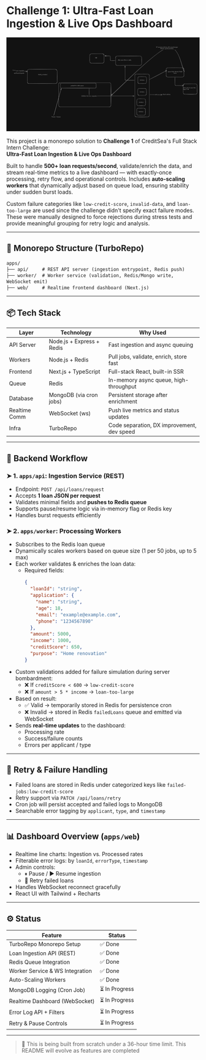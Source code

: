 # Challenge 1: Ultra-Fast Loan Ingestion & Live Ops Dashboard

![alt text](assets/image.png)

This project is a monorepo solution to **Challenge 1** of CreditSea's Full Stack Intern Challenge:  
**Ultra-Fast Loan Ingestion & Live Ops Dashboard**

Built to handle **500+ loan requests/second**, validate/enrich the data, and stream real-time metrics to a live dashboard — with exactly-once processing, retry flow, and operational controls. Includes **auto-scaling workers** that dynamically adjust based on queue load, ensuring stability under sudden burst loads.

Custom failure categories like `low-credit-score`, `invalid-data`, and `loan-too-large` are used since the challenge didn't specify exact failure modes. These were manually designed to force rejections during stress tests and provide meaningful grouping for retry logic and analysis.

---

## 🧱 Monorepo Structure (TurboRepo)

```
apps/
├── api/     # REST API server (ingestion entrypoint, Redis push)
├── worker/  # Worker service (validation, Redis/Mongo write, WebSocket emit)
├── web/     # Realtime frontend dashboard (Next.js)
```

---

## 📦 Tech Stack

| Layer         | Technology              | Why Used |
|---------------|--------------------------|----------|
| API Server    | Node.js + Express + Redis | Fast ingestion and async queuing |
| Workers       | Node.js + Redis          | Pull jobs, validate, enrich, store fast |
| Frontend      | Next.js + TypeScript     | Full-stack React, built-in SSR |
| Queue         | Redis                    | In-memory async queue, high-throughput |
| Database      | MongoDB (via cron jobs)  | Persistent storage after enrichment |
| Realtime Comm | WebSocket (ws)           | Push live metrics and status updates |
| Infra         | TurboRepo                | Code separation, DX improvement, dev speed |

---

## 🚦 Backend Workflow

### ➤ 1. `apps/api`: Ingestion Service (REST)
- Endpoint: `POST /api/loans/request`
- Accepts **1 loan JSON per request**
- Validates minimal fields and **pushes to Redis queue**
- Supports pause/resume logic via in-memory flag or Redis key
- Handles burst requests efficiently

### ➤ 2. `apps/worker`: Processing Workers
- Subscribes to the Redis loan queue
- Dynamically scales workers based on queue size (1 per 50 jobs, up to 5 max)
- Each worker validates & enriches the loan data:
  - Required fields:
    ```json
    {
      "loanId": "string",
      "application": {
        "name": "string",
        "age": 18,
        "email": "example@example.com",
        "phone": "1234567890"
      },
      "amount": 5000,
      "income": 1000,
      "creditScore": 650,
      "purpose": "Home renovation"
    }
    ```
- Custom validations added for failure simulation during server bombardment:
  - ❌ If `creditScore < 600` → `low-credit-score`
  - ❌ If `amount > 5 * income` → `loan-too-large`
- Based on result:
  - ✅ Valid → temporarily stored in Redis for persistence cron
  - ❌ Invalid → stored in Redis `failedLoans` queue and emitted via WebSocket
- Sends **real-time updates** to the dashboard:
  - Processing rate
  - Success/failure counts
  - Errors per applicant / type

---

## 🔁 Retry & Failure Handling

- Failed loans are stored in Redis under categorized keys like `failed-jobs:low-credit-score`
- Retry support via `PATCH /api/loans/retry`
- Cron job will persist accepted and failed logs to MongoDB
- Searchable error tagging by `applicant`, `type`, and `timestamp`

---

## 📊 Dashboard Overview (`apps/web`)

- Realtime line charts: Ingestion vs. Processed rates
- Filterable error logs: by `loanId`, `errorType`, `timestamp`
- Admin controls:
  - ⏸ Pause / ▶️ Resume ingestion
  - 🔁 Retry failed loans
- Handles WebSocket reconnect gracefully
- React UI with Tailwind + Recharts

---

## ⚙️ Status

| Feature                            | Status     |
|-----------------------------------|------------|
| TurboRepo Monorepo Setup          | ✅ Done     |
| Loan Ingestion API (REST)         | ✅ Done     |
| Redis Queue Integration           | ✅ Done     |
| Worker Service & WS Integration   | ✅ Done     |
| Auto-Scaling Workers              | ✅ Done     |
| MongoDB Logging (Cron Job)        | ⏳ In Progress |
| Realtime Dashboard (WebSocket)    | ⏳ In Progress |
| Error Log API + Filters           | ⏳ In Progress |
| Retry & Pause Controls            | ⏳ In Progress |

---

> 🧠 This is being built from scratch under a 36-hour time limit. This README will evolve as features are completed
